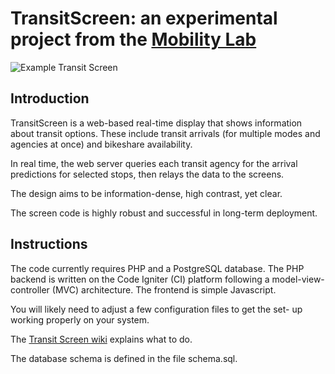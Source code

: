 # TransitScreen: an experimental project from the [Mobility Lab](http://mobilitylab.org) 

![Example Transit Screen](http://images.greatergreaterwashington.org/images/201201/051058-1.png)

## Introduction

TransitScreen is a web-based real-time display that shows information about transit options. 
These include transit arrivals (for multiple modes and agencies at once) and 
bikeshare availability. 

In real time, the web server queries each transit agency for the arrival predictions 
for selected stops, then relays the data to the screens. 

The design aims to be information-dense, high contrast, yet clear.

The screen code is highly robust and successful in long-term deployment.

## Instructions

The code currently requires PHP and a PostgreSQL database. The PHP backend is written on the Code Igniter (CI) platform following a model-view-
controller (MVC) architecture. The frontend is simple Javascript.

You will likely need to adjust a few configuration files to get the set-
up working properly on your system.

The [Transit Screen wiki](https://github.com/MobilityLab/TransitScreen/wiki) explains what to do.

The database schema is defined in the file schema.sql.
